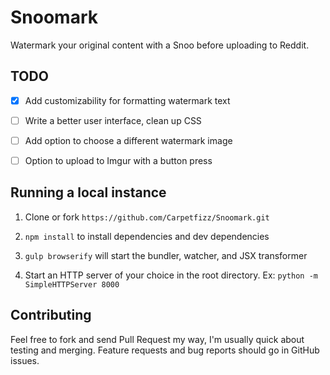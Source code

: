 # Snoomark
Watermark your original content with a Snoo before uploading to Reddit.


## TODO

- [x] Add customizability for formatting watermark text
- [ ] Write a better user interface, clean up CSS
- [ ] Add option to choose a different watermark image
- [ ] Option to upload to Imgur with a button press


## Running a local instance

1. Clone or fork `https://github.com/Carpetfizz/Snoomark.git`

2. `npm install` to install dependencies and dev dependencies

3. `gulp browserify` will start the bundler, watcher, and JSX transformer

4. Start an HTTP server of your choice in the root directory. Ex: `python -m SimpleHTTPServer 8000`


## Contributing

Feel free to fork and send Pull Request my way, I'm usually quick about testing and merging. Feature requests and bug reports should go in GitHub issues.